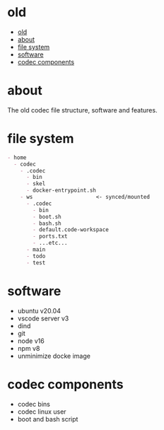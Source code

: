 # old
- [old](#old)
- [about](#about)
- [file system](#file-system)
- [software](#software)
- [codec components](#codec-components)

# about
The old codec file structure, software and features.

# file system
```md
- home  
  - codec
    - .codec
      - bin
      - skel
      - docker-entrypoint.sh
    - ws                    <- synced/mounted
      - .codec
        - bin
        - boot.sh
        - bash.sh
        - default.code-workspace
        - ports.txt
        - ...etc...
      - main
      - todo
      - test
```

# software
 - ubuntu v20.04
 - vscode server v3
 - dind
 - git
 - node v16
 - npm v8
 - unminimize docke image
  
# codec components
 - codec bins
 - codec linux user
 - boot and bash script
